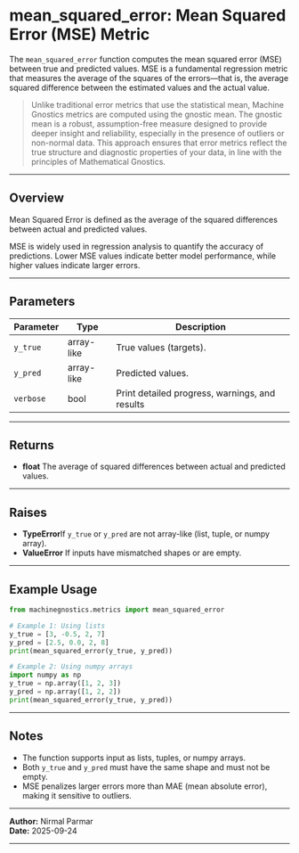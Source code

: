 # mean_squared_error: Mean Squared Error (MSE) Metric

The `mean_squared_error` function computes the mean squared error (MSE) between true and predicted values. MSE is a fundamental regression metric that measures the average of the squares of the errors—that is, the average squared difference between the estimated values and the actual value.

> Unlike traditional error metrics that use the statistical mean, Machine Gnostics metrics are computed using the gnostic mean. The gnostic mean is a robust, assumption-free measure designed to provide deeper insight and reliability, especially in the presence of outliers or non-normal data.
> This approach ensures that error metrics reflect the true structure and diagnostic properties of your data, in line with the principles of Mathematical Gnostics.

---

## Overview

Mean Squared Error is defined as the average of the squared differences between actual and predicted values.

MSE is widely used in regression analysis to quantify the accuracy of predictions. Lower MSE values indicate better model performance, while higher values indicate larger errors.

---

## Parameters

| Parameter   | Type       | Description                                    |
| ----------- | ---------- | ---------------------------------------------- |
| `y_true`  | array-like | True values (targets).                         |
| `y_pred`  | array-like | Predicted values.                              |
| `verbose` | bool       | Print detailed progress, warnings, and results |

---

## Returns

- **float**
  The average of squared differences between actual and predicted values.

---

## Raises

- **TypeError**If `y_true` or `y_pred` are not array-like (list, tuple, or numpy array).
- **ValueError**
  If inputs have mismatched shapes or are empty.

---

## Example Usage

```python
from machinegnostics.metrics import mean_squared_error

# Example 1: Using lists
y_true = [3, -0.5, 2, 7]
y_pred = [2.5, 0.0, 2, 8]
print(mean_squared_error(y_true, y_pred))

# Example 2: Using numpy arrays
import numpy as np
y_true = np.array([1, 2, 3])
y_pred = np.array([1, 2, 2])
print(mean_squared_error(y_true, y_pred))
```

---

## Notes

- The function supports input as lists, tuples, or numpy arrays.
- Both `y_true` and `y_pred` must have the same shape and must not be empty.
- MSE penalizes larger errors more than MAE (mean absolute error), making it sensitive to outliers.

---

**Author:** Nirmal Parmar		
**Date:** 2025-09-24

---
